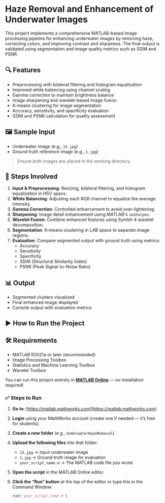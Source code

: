 # Haze Removal and Enhancement of Underwater Images

This project implements a comprehensive MATLAB-based image processing pipeline for enhancing underwater images by removing haze, correcting colors, and improving contrast and sharpness. The final output is validated using segmentation and image quality metrics such as SSIM and PSNR.

## 🔍 Features

- Preprocessing with bilateral filtering and histogram equalization
- Improved white balancing using channel scaling
- Gamma correction to maintain brightness balance
- Image sharpening and wavelet-based image fusion
- K-means clustering for image segmentation
- Accuracy, sensitivity, and specificity evaluation
- SSIM and PSNR calculation for quality assessment

## 🖼️ Sample Input

- Underwater image (e.g., `15.jpg`)
- Ground truth reference image (e.g., `1.jpg`)

> Ensure both images are placed in the working directory.

## 🚀 Steps Involved

1. **Input & Preprocessing**: Resizing, bilateral filtering, and histogram equalization in HSV space.
2. **White Balancing**: Adjusting each RGB channel to equalize the average intensity.
3. **Gamma Correction**: Controlled enhancement to avoid over-lightening.
4. **Sharpening**: Image detail enhancement using MATLAB's `imsharpen`.
5. **Wavelet Fusion**: Combine enhanced features using Symlet-4 wavelet decomposition.
6. **Segmentation**: K-means clustering in LAB space to separate image regions.
7. **Evaluation**: Compare segmented output with ground truth using metrics:
   - Accuracy
   - Sensitivity
   - Specificity
   - SSIM (Structural Similarity Index)
   - PSNR (Peak Signal-to-Noise Ratio)

## 📊 Output

- Segmented clusters visualized
- Final enhanced image displayed
- Console output with evaluation metrics


## ▶️ How to Run the Project

## 🛠 Requirements

- MATLAB R2021a or later (recommended)
- Image Processing Toolbox
- Statistics and Machine Learning Toolbox
- Wavelet Toolbox

You can run this project entirely in **[MATLAB Online](https://matlab.mathworks.com/)** — no installation required!

### ✅ Steps to Run

1. **Go to**: [https://matlab.mathworks.com](https://matlab.mathworks.com)

2. **Login** using your MathWorks account (create one if needed — it’s free for students).

3. **Create a new folder** (e.g., `UnderwaterHazeRemoval`).

4. **Upload the following files** into that folder:
   - `15.jpg` → Input underwater image  
   - `1.jpg` → Ground truth image for evaluation  
   - `your_script_name.m` → The MATLAB code file you wrote

5. **Open the script** in the MATLAB Online editor.

6. **Click the “Run” button** at the top of the editor or type this in the Command Window:
   ```matlab
   run('your_script_name.m')




